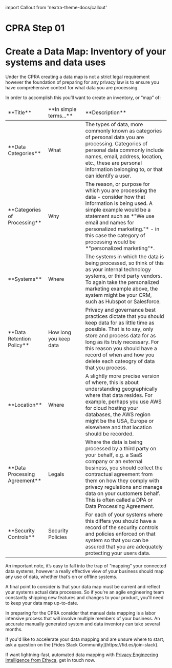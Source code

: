 import Callout from 'nextra-theme-docs/callout'

# CPRA Step 01 
# Create a Data Map: Inventory of your systems and data uses
Under the CPRA creating a data map is not a strict legal requirement however the foundation of preparing for any privacy law is to ensure you have comprehensive context for what data you are processing. 

In order to accomplish this you’ll want to create an inventory, or “map” of:
<table>
    <thead>
        <tr>
            <td width="25%">**Title**</td>
            <td width="23%">**In simple terms...**</td>
            <td width="55%">**Description**</td>
        </tr>
    </thead>
    <tbody>
        <tr>
            <td>**Data Categories**</td>
            <td>What</td>
            <td>The types of data, more commonly known as categories of personal data you are processing. Categories of personal data commonly include names, email, address, location, etc., these are personal information belonging to, or that can identify a user.</td>
        </tr>
         <tr>
            <td>**Categories of Processing**</td>
            <td>Why</td>
            <td>The reason, or purpose for which you are processing the data - consider how that information is being used. A simple example would be a statement such as *"We use email and names for personalized marketing."* - in this case the category of processing would be *"personalized marketing"*.</td>
        </tr>
        <tr>
            <td>**Systems**</td>
            <td>Where</td>
            <td>The systems in which the data is being processed, so think of this as your internal technology systems, or third party vendors. To again take the personalized marketing example above, the system might be your CRM, such as Hubspot or Salesforce.</td>
        </tr>
         <tr>
            <td>**Data Retention Policy**</td>
            <td>How long you keep data</td>
            <td>Privacy and governance best practices dictate that you should keep data for as little time as possible. That is to say, only store and process data for as long as its truly necessary. For this reason you should have a record of when and how you delete each cateogry of data that you process.</td>
        </tr>
        <tr>
            <td>**Location**</td>
            <td>Where</td>
            <td>A slightly more precise version of where, this is about understanding geographically where that data resides. For example, perhaps you use AWS for cloud hosting your databases, the AWS region might be the USA, Europe or elsewhere and that location should be recorded.</td>
        </tr>
        <tr>
            <td>**Data Processing Agreement**</td>
            <td>Legals</td>
            <td>Where the data is being processed by a third party on your behalf, e.g. a SaaS company or an external business, you should collect the contractual agreement from them on how they comply with privacy regulations and manage data on your customers behalf. This is often called a DPA or Data Processing Agreement.</td>
        </tr>
        <tr>
            <td>**Security Controls**</td>
            <td>Security Policies</td>
            <td>For each of your systems where this differs you should have a record of the security controls and policies enforced on that system so that you can be assured that you are adequately protecting your users data.</td>
        </tr>
    </tbody>
</table>

An important note, it’s easy to fall into the trap of “mapping” your connected data systems, however a really effective view of your business should map any use of data, whether that’s on or offline systems.

A final point to consider is that your data map must be current and reflect your systems actual data processes. So if you're an agile engineering team constantly shipping new features and changes to your product, you'll need to keep your data map up-to-date.

In preparing for the CPRA consider that manual data mapping is a labor intensive process that will involve multiple members of your business. An accurate manually generated  system and data inventory can take several months.

<Callout emoji="ⓘ">
If you'd like to accelerate your data mapping and are unsure where to start, ask a question on the [Fides Slack Community](https://fid.es/join-slack).

If want lightning-fast, automated data mapping with [Privacy Engineering Intelligence from Ethyca](https://ethyca.com/book-demo), get in touch now.
</Callout>

